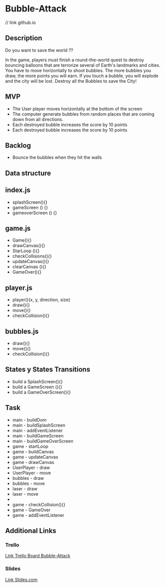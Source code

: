 # Bubble-Attack

// link github.io


## Description
Do you want to save the world ?? 

In the game, players must finish a round-the-world quest to destroy bouncing balloons that are terrorize several of Earth's landmarks and cities. 
You have to move horizontally to shoot bubbles. The more bubbles you draw, the more points you will earn. If you touch a bubble, you will explode and the city will be lost.
Destroy all the Bubbles to save the City!


## MVP
* The User player moves horizontally at the bottom of the screen
* The computer generate bubbles from random places that are coming down from all directions.
* Each destroyed bubble increases the score by 10 points
 * Each destroyed bubble increases the score by 10 points


## Backlog
* Bounce the bubbles when they hit the walls



## Data structure

## index.js
- splashScreen(){}
- gameScreen () {}
- gameoverScreen () {}

## game.js

* Game(){}
* drawCanvas(){}
* StarLoop (){}
* checkCollisions(){}
* updateCanvas(){}
* clearCanvas (){}
* GameOver(){}

## player.js

* player(){x, y, direction, size}
* draw(){}
* move(){}
* checkCollision(){}


## bubbles.js
* draw(){}
* move(){}
* checkCollision(){}


## States y States Transitions

* build a SplashScreen(){}
* build a GameScreen (){}
* build a GameOverScreen(){}




## Task
* main - buildDom
* main - buildSplashScreen
* main - addEventListener
* main - buildGameScreen
* main - buildGameOverScreen
* game - startLoop
* game - buildCanvas
* game - updateCanvas
* game - drawCanvas
* UserPlayer - draw
* UserPlayer - move
* bubbles - draw
* bubbles - move
* laser - draw
* laser - move
* 
* game - checkCollision(){}
* game - GameOver
* game - addEventListener



## Additional Links


### Trello
[Link Trello Board Bubble-Attack](https://trello.com/b/RB22elOJ/project-1-bubble-attack-game)


### Slides
[Link Slides.com](http://slides.com)
